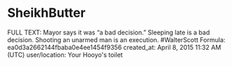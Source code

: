 # SheikhButter

FULL TEXT: Mayor says it was “a bad decision.” Sleeping late is a bad decision. Shooting an unarmed man is an execution. #WalterScott
Formula: ea0d3a2662144fbaba0e4ee1454f9356
created_at: April 8, 2015 11:32 AM (UTC)
user/location: Your Hooyo's toilet